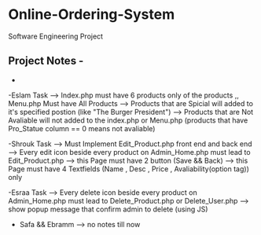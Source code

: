 # Online-Ordering-System
Software Engineering Project

## Project  Notes -
  -
  -Eslam Task --> Index.php must have 6 products only of the products ,, Menu.php Must have All Products 
              --> Products that are Spicial will added to it's specified postion (like "The Burger President") 
              --> Products that are Not Avaliable will not added to the index.php or Menu.php 
                      (products that have Pro_Statue column == 0 means not avaliable)
                      
  -Shrouk Task --> Must Implement Edit_Product.php front end and back end 
               --> Every edit icon beside every product on Admin_Home.php must lead to Edit_Product.php 
               --> this Page must have 2 button (Save && Back)
               --> this Page must have 4 Textfields (Name ,  Desc , Price , Avaliability(option tag)) only 
               
  -Esraa Task --> Every delete icon beside every product on Admin_Home.php must lead to Delete_Product.php or Delete_User.php
              --> show popup message that confirm admin to delete (using JS)
            
  - Safa && Ebramm --> no notes till now
               
               

